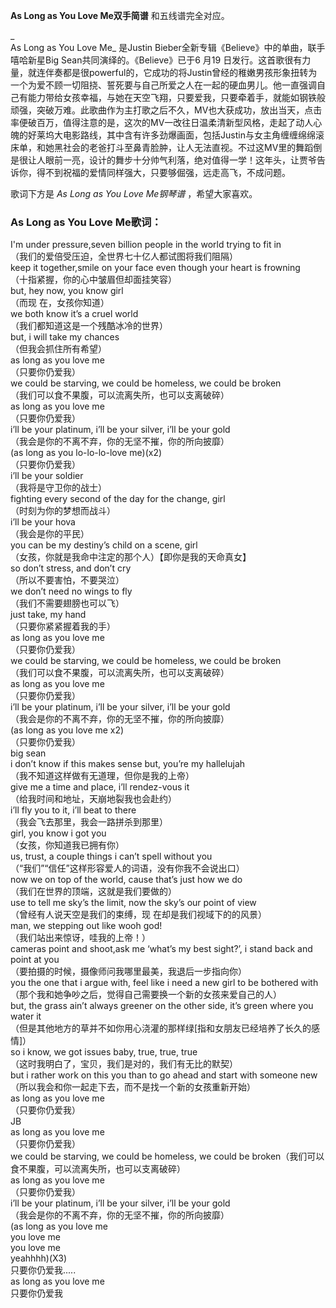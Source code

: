 

**As Long as You Love Me双手简谱** 和五线谱完全对应。

_  
As Long as You Love Me_ 是Justin Bieber全新专辑《Believe》中的单曲，联手嘻哈新星Big
Sean共同演绎的。《Believe》已于6 月19
日发行。这首歌很有力量，就连伴奏都是很powerful的，它成功的将Justin曾经的稚嫩男孩形象扭转为一个为爱不顾一切阻挠、誓死要与自己所爱之人在一起的硬血男儿。他一直强调自己有能力带给女孩幸福，与她在天空飞翔，只要爱我，只要牵着手，就能如钢铁般顽强，突破万难。此歌曲作为主打歌之后不久，MV也大获成功，放出当天，点击率便破百万，值得注意的是，这次的MV一改往日温柔清新型风格，走起了动人心魄的好莱坞大电影路线，其中含有许多劲爆画面，包括Justin与女主角缠缠绵绵滚床单，和她黑社会的老爸打斗至鼻青脸肿，让人无法直视。不过这MV里的舞蹈倒是很让人眼前一亮，设计的舞步十分帅气利落，绝对值得一学！这年头，让贾爷告诉你，得不到祝福的爱情同样强大，只要够倔强，远走高飞，不成问题。

  
歌词下方是 _As Long as You Love Me钢琴谱_ ，希望大家喜欢。

### As Long as You Love Me歌词：

I'm under pressure,seven billion people in the world trying to fit in  
（我们的爱倍受压迫，全世界七十亿人都试图将我们阻隔）  
keep it together,smile on your face even though your heart is frowning  
（十指紧握，你的心中皱眉但却面挂笑容）  
but, hey now, you know girl  
（而现 在，女孩你知道）  
we both know it’s a cruel world  
（我们都知道这是一个残酷冰冷的世界）  
but, i will take my chances  
（但我会抓住所有希望）  
as long as you love me  
（只要你仍爱我）  
we could be starving, we could be homeless, we could be broken  
（我们可以食不果腹，可以流离失所，也可以支离破碎）  
as long as you love me  
（只要你仍爱我）  
i’ll be your platinum, i’ll be your silver, i’ll be your gold  
（我会是你的不离不弃，你的无坚不摧，你的所向披靡）  
(as long as you lo-lo-lo-love me)(x2)  
（只要你仍爱我）  
i’ll be your soldier  
（我将是守卫你的战士）  
fighting every second of the day for the change, girl  
（时刻为你的梦想而战斗）  
i’ll be your hova  
（我会是你的平民）  
you can be my destiny’s child on a scene, girl  
（女孩，你就是我命中注定的那个人）【即你是我的天命真女】  
so don’t stress, and don’t cry  
（所以不要害怕，不要哭泣）  
we don’t need no wings to fly  
（我们不需要翅膀也可以飞）  
just take, my hand  
（只要你紧紧握着我的手）  
as long as you love me  
（只要你仍爱我）  
we could be starving, we could be homeless, we could be broken  
（我们可以食不果腹，可以流离失所，也可以支离破碎）  
as long as you love me  
（只要你仍爱我）  
i’ll be your platinum, i’ll be your silver, i’ll be your gold  
（我会是你的不离不弃，你的无坚不摧，你的所向披靡）  
(as long as you love me x2)  
（只要你仍爱我）  
big sean  
i don’t know if this makes sense but, you’re my hallelujah  
（我不知道这样做有无道理，但你是我的上帝）  
give me a time and place, i’ll rendez-vous it  
（给我时间和地址，天崩地裂我也会赴约）  
i’ll fly you to it, i’ll beat to there  
（我会飞去那里，我会一路拼杀到那里）  
girl, you know i got you  
（女孩，你知道我已拥有你）  
us, trust, a couple things i can’t spell without you  
（“我们”“信任”这样形容爱人的词语，没有你我不会说出口）  
now we on top of the world, cause that’s just how we do  
（我们在世界的顶端，这就是我们要做的）  
use to tell me sky’s the limit, now the sky’s our point of view  
（曾经有人说天空是我们的束缚，现 在却是我们视域下的的风景）  
man, we stepping out like wooh god!  
（我们站出来惊讶，哇我的上帝！）  
cameras point and shoot,ask me ‘what’s my best sight?’, i stand back and point
at you  
（要拍摄的时候，摄像师问我哪里最美，我退后一步指向你）  
you the one that i argue with, feel like i need a new girl to be bothered with  
（那个我和她争吵之后，觉得自己需要换一个新的女孩来爱自己的人）  
but, the grass ain’t always greener on the other side, it’s green where you
water it  
（但是其他地方的草并不如你用心浇灌的那样绿[指和女朋友已经培养了长久的感情]）  
so i know, we got issues baby, true, true, true  
（这时我明白了，宝贝，我们是对的，我们有无比的默契）  
but i rather work on this you than to go ahead and start with someone new  
（所以我会和你一起走下去，而不是找一个新的女孩重新开始）  
as long as you love me  
（只要你仍爱我）  
JB  
as long as you love me  
（只要你仍爱我）  
we could be starving, we could be homeless, we could be
broken（我们可以食不果腹，可以流离失所，也可以支离破碎）  
as long as you love me  
（只要你仍爱我）  
i’ll be your platinum, i’ll be your silver, i’ll be your gold  
（我会是你的不离不弃，你的无坚不摧，你的所向披靡）  
(as long as you love me  
you love me  
you love me  
yeahhhh)(X3)  
只要你仍爱我.....  
as long as you love me  
只要你仍爱我

